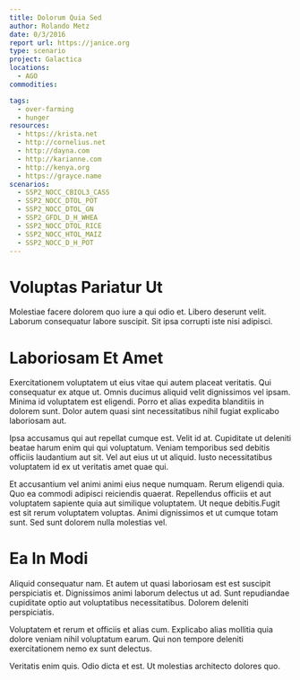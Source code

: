 ```yaml
---
title: Dolorum Quia Sed
author: Rolando Metz
date: 0/3/2016
report url: https://janice.org
type: scenario
project: Galactica
locations:
  - AGO
commodities:

tags:
  - over-farming
  - hunger
resources:
  - https://krista.net
  - http://cornelius.net
  - http://dayna.com
  - http://karianne.com
  - http://kenya.org
  - https://grayce.name
scenarios:
  - SSP2_NOCC_CBIOL3_CASS
  - SSP2_NOCC_DTOL_POT
  - SSP2_NOCC_DTOL_GN
  - SSP2_GFDL_D_H_WHEA
  - SSP2_NOCC_DTOL_RICE
  - SSP2_NOCC_HTOL_MAIZ
  - SSP2_NOCC_D_H_POT
---
```

# Voluptas Pariatur Ut
Molestiae facere dolorem quo iure a qui odio et. Libero deserunt velit. Laborum consequatur labore suscipit. Sit ipsa corrupti iste nisi adipisci.

# Laboriosam Et Amet
Exercitationem voluptatem ut eius vitae qui autem placeat veritatis. Qui consequatur ex atque ut. Omnis ducimus aliquid velit dignissimos vel ipsam. Minima id voluptatem est eligendi. Porro et alias expedita blanditiis in dolorem sunt. Dolor autem quasi sint necessitatibus nihil fugiat explicabo laboriosam aut.
 Ipsa accusamus qui aut repellat cumque est. Velit id at. Cupiditate ut deleniti beatae harum enim qui qui voluptatum. Veniam temporibus sed debitis officiis laudantium aut sit. Vel aut eius ut ut aliquid. Iusto necessitatibus voluptatem id ex ut veritatis amet quae qui.
 Et accusantium vel animi animi eius neque numquam. Rerum eligendi quia. Quo ea commodi adipisci reiciendis quaerat. Repellendus officiis et aut voluptatem sapiente quia aut similique voluptatem. Ut neque debitis.Fugit est sit rerum voluptatem voluptas. Animi dignissimos et ut cumque totam sunt. Sed sunt dolorem nulla molestias vel.

# Ea In Modi
Aliquid consequatur nam. Et autem ut quasi laboriosam est est suscipit perspiciatis et. Dignissimos animi laborum delectus ut ad. Sunt repudiandae cupiditate optio aut voluptatibus necessitatibus. Dolorem deleniti perspiciatis.
 Voluptatem et rerum et officiis et alias cum. Explicabo alias mollitia quia dolore veniam nihil voluptatum earum. Qui non tempore deleniti exercitationem nemo ex sunt delectus.
 Veritatis enim quis. Odio dicta et est. Ut molestias architecto dolores quo.
